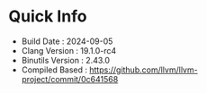 # Quick Info
* Build Date : 2024-09-05
* Clang Version : 19.1.0-rc4
* Binutils Version : 2.43.0
* Compiled Based : https://github.com/llvm/llvm-project/commit/0c641568
